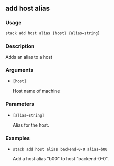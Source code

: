 ## add host alias

### Usage

`stack add host alias {host} {alias=string}`

### Description

Adds an alias to a host

### Arguments

* `[host]`

   Host name of machine


### Parameters
* `[alias=string]`

   Alias for the host.

### Examples

* `stack add host alias backend-0-0 alias=b00`

   Add a host alias "b00" to host "backend-0-0".



